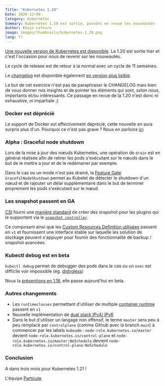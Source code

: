 ```yaml
---
Title: "Kubernetes 1.20"
Date: 2020-12-09
Category: Kubernetes
Summary: Kubernetes 1.20 est sortie, passons en revue les nouveautés
Author: Kevin Lefevre
image: images/thumbnails/kubernetes-1.20.png
lang: fr
---
```


[Une nouvelle version de Kubernetes est
disponible](https://kubernetes.io/blog/2020/08/26/kubernetes-release-1.19-accentuate-the-paw-sitive/).
La 1.20 est sortie hier et c'est l'occasion pour nous de revenir sur les
nouveautés.

Le cycle de release est de retour à la normal avec un cycle de 11 semaines.

Le [changelog](https://relnotes.k8s.io/?releaseVersions=1.20.0)
est disponible également [en version plus
lisible](https://github.com/kubernetes/kubernetes/blob/master/CHANGELOG/CHANGELOG-1.20.md).

Le but de cet exercice n'est pas de paraphraser le CHANGELOG mais bien de vous
donner nos insights et de pointer les éléments qui sont, *selon nous*,
importants et/ou intéressants. Ce passage en revue de la 1.20 n'est donc ni
exhaustive, ni impartiale ;)

### Docker est déprécié

Le support de Docker est effectivement déprécié, cette nouvelle en aura surpris
plus d'un. Pourquoi ce n'est pas grave ? Nous en parlions
[ici](https://particule.io/blog/kubernetes-docker-support/)

### Alpha : Graceful node shutdown

Lors de la mise à jour des nœuds Kubernetes, une opération de `drain` est en
général réalisée afin de retirer les pods s'exécutant sur le nœuds dans le but
de le mettre a jour et de le redémarrer par exemple.

Dans le cas ou un mode n'est pas drainé, la [Feature
Gate](https://kubernetes.io/docs/reference/command-line-tools-reference/feature-gates/)
`GracefulNodeShutdown` permet au Kubelet de détecter le shutdown d'un nœud et
de rajouter un délai supplémentaire dans le but de terminer proprement les pods
s'exécutant sur le nœud.

### Les snapshot passent en GA

[CSI](https://kubernetes.io/blog/2019/01/15/container-storage-interface-ga/)
fourni une [manière
standard](https://github.com/kubernetes-csi/external-snapshotter) de créer des
snapshot pour les plugins qui le supportent via le [`snapshot
controller`](https://github.com/kubernetes-csi/external-snapshotter).

Ce composant ainsi que les [Custom Resources Definition
utilisées](https://github.com/kubernetes-csi/external-snapshotter/tree/master/client/config/crd)
passent en `v1` et fournissent une interface stable sur laquelle les solution de
stockage peuvent s'appuyer pour fournir des fonctionnalité de backup / snapshot
avancées.

### Kubectl debug est en beta

`kubectl debug` permet de debugger des pods dans le cas ou un `exec` est difficile
voir impossible (eg. [distroless](https://github.com/GoogleContainerTools/distroless))

Nous la [présentions en 1.18](https://particule.io/blog/kubernetes-1.18/#kubectl-debug), elle passe aujourd'hui en beta.

### Autres changements

* Les `runtimeclasses` permettant d'utiliser de multiple [container runtime](https://particule.io/blog/container-runtime/)
    passent en `v1`
* Nouvelle implémentation de [dual stack IPv4/ IPv6](https://kubernetes.io/docs/concepts/services-networking/dual-stack/)
* Dans le but d'utiliser un langage non offensif, le terme `master` sera peu à
    peu remplacé par `controlplane` (comme Github avec la branch `main`) à commencer par les
    labels `kubeadm` : `node-role.kubernetes.io/master` devient
    `node-role.kubernetes.io/control-plane` et
    `node-role.kubernetes.io/master:NoSchedule` devient
    `node-role.kubernetes.io/control-plane:NoSchedule`

### Conclusion

A dans trois mois pour Kubernetes 1.21 !

L'équipe [Particule](https://particule.io)
